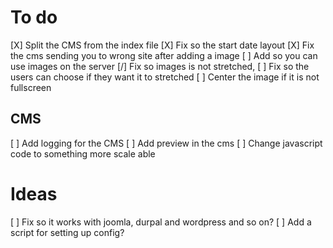 # To do
[X] Split the CMS from the index file
[X] Fix so the start date layout
[X] Fix the cms sending you to wrong site after adding a image
[ ] Add so you can use images on the server
[/] Fix so images is not stretched,
    [ ] Fix so the users can choose if they want it to stretched
    [ ] Center the image if it is not fullscreen
## CMS
[ ] Add logging for the CMS
[ ] Add preview in the cms
[ ] Change javascript code to something more scale able

# Ideas
[ ] Fix so it works with joomla, durpal and wordpress and so on?
[ ] Add a script for setting up config?
